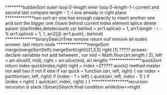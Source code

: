 ********bubbleSort
outer loop 0-length
inner loop 0-length-1-i current and second last compare length - 1,-i one already in right place
*************two sort arr one has enough capacity to insert another one and sort the bigger one
//save behind current index element splice delete param (startIndex,deletecount)
var behind = arr1.splice(i + 1, arr1.length - i - 1)
arr1.splice(i + 1, 1, arr2[j])
arr1.push(...behind)
**************binarySearchTree remove return null remove all nodes
answer: last return node
**************mergeSort
merge(mergeSort(left),mergeSort(right))[1,3,5] right [1]  ?????
answer: declare variables not add betweent ,
var mid = Math.floor(arr.length / 2),
        left = arr.slice(0, mid),
        right = arr.slice(mid, arr.length)
***************quickSort 
return index quick(index,right) right = index =2?????
quick() method master not well two if not if else if
var quick = function (arr, left, right) {
    var index = partition(arr, left, right)
    if (index - 1 > left) {
        quick(arr, left, index - 1)
    }
    if (index < right) {
        quick(arr, index, right)
    }
}
*****************recursion 
recursion is stack
//binarySearch final condition while(low<=high)
